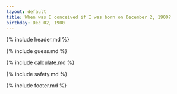 ```yaml
---
layout: default
title: When was I conceived if I was born on December 2, 1900?
birthday: Dec 02, 1900
---
```


{% include header.md %}

{% include guess.md %}

{% include calculate.md %}

{% include safety.md %}

{% include footer.md %}



